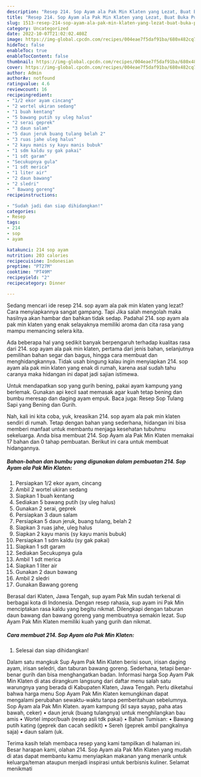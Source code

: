 ```yaml
---
description: "Resep 214. Sop Ayam ala Pak Min Klaten yang Lezat, Buat Buka Puasa Menggugah Selera"
title: "Resep 214. Sop Ayam ala Pak Min Klaten yang Lezat, Buat Buka Puasa Menggugah Selera"
slug: 1513-resep-214-sop-ayam-ala-pak-min-klaten-yang-lezat-buat-buka-puasa-menggugah-selera
category: Uncategorized
date: 2022-10-07T21:02:02.408Z
image: https://img-global.cpcdn.com/recipes/004eae7f5daf91ba/680x482cq70/214-sop-ayam-ala-pak-min-klaten-foto-resep-utama.jpg
hideToc: false
enableToc: true
enableTocContent: false
thumbnail: https://img-global.cpcdn.com/recipes/004eae7f5daf91ba/680x482cq70/214-sop-ayam-ala-pak-min-klaten-foto-resep-utama.jpg
cover: https://img-global.cpcdn.com/recipes/004eae7f5daf91ba/680x482cq70/214-sop-ayam-ala-pak-min-klaten-foto-resep-utama.jpg
author: Admin
authorAv: notfound
ratingvalue: 4.6
reviewcount: 16
recipeingredient:
- "1/2 ekor ayam cincang"
- "2 wortel ukiran sedang"
- "1 buah kentang"
- "5 bawang putih sy uleg halus"
- "2 serai geprek"
- "3 daun salam"
- "5 daun jeruk buang tulang belah 2"
- "3 ruas jahe uleg halus"
- "2 kayu manis sy kayu manis bubuk"
- "1 sdm kaldu sy gak pakai"
- "1 sdt garam"
- "Secukupnya gula"
- "1 sdt merica"
- "1 liter air"
- "2 daun bawang"
- "2 sledri"
- " Bawang goreng"
recipeinstructions:

- "Sudah jadi dan siap dihidangkan!"
categories:
- Resep
tags:
- 214
- sop
- ayam

katakunci: 214 sop ayam 
nutrition: 203 calories
recipecuisine: Indonesian
preptime: "PT27M"
cooktime: "PT49M"
recipeyield: "2"
recipecategory: Dinner

---
```



Sedang mencari ide resep 214. sop ayam ala pak min klaten yang lezat? Cara menyiapkannya sangat gampang. Tapi Jika salah mengolah maka hasilnya akan hambar dan bahkan tidak sedap. Padahal 214. sop ayam ala pak min klaten yang enak selayaknya memiliki aroma dan cita rasa yang mampu memancing selera kita.


Ada beberapa hal yang sedikit banyak berpengaruh terhadap kualitas rasa dari 214. sop ayam ala pak min klaten, pertama dari jenis bahan, selanjutnya pemilihan bahan segar dan bagus, hingga cara membuat dan menghidangkannya. Tidak usah bingung kalau ingin menyiapkan 214. sop ayam ala pak min klaten yang enak di rumah, karena asal sudah tahu caranya maka hidangan ini dapat jadi sajian istimewa.

Untuk mendapatkan sop yang gurih bening, pakai ayam kampung yang berlemak. Gunakan api kecil saat memasak agar kuah tetap bening dan bumbu meresap dan daging ayam empuk. Baca juga: Resep Sop Tulang Sapi yang Bening dan Gurih.


Nah, kali ini kita coba, yuk, kreasikan 214. sop ayam ala pak min klaten sendiri di rumah. Tetap dengan bahan yang sederhana, hidangan ini bisa memberi manfaat untuk membantu menjaga kesehatan tubuhmu sekeluarga. Anda bisa membuat 214. Sop Ayam ala Pak Min Klaten memakai 17 bahan dan 0 tahap pembuatan. Berikut ini cara untuk membuat hidangannya.

<!--inarticleads1-->

##### Bahan-bahan dan bumbu yang digunakan dalam pembuatan 214. Sop Ayam ala Pak Min Klaten:

1. Persiapkan 1/2 ekor ayam, cincang
1. Ambil 2 wortel ukiran sedang
1. Siapkan 1 buah kentang
1. Sediakan 5 bawang putih (sy uleg halus)
1. Gunakan 2 serai, geprek
1. Persiapkan 3 daun salam
1. Persiapkan 5 daun jeruk, buang tulang, belah 2
1. Siapkan 3 ruas jahe, uleg halus
1. Siapkan 2 kayu manis (sy kayu manis bubuk)
1. Persiapkan 1 sdm kaldu (sy gak pakai)
1. Siapkan 1 sdt garam
1. Sediakan Secukupnya gula
1. Ambil 1 sdt merica
1. Siapkan 1 liter air
1. Gunakan 2 daun bawang
1. Ambil 2 sledri
1. Gunakan  Bawang goreng


Berasal dari Klaten, Jawa Tengah, sup ayam Pak Min sudah terkenal di berbagai kota di Indonesia. Dengan resep rahasia, sup ayam ini Pak Min menciptakan rasa kaldu yang begitu nikmat. Dilengkapi dengan taburan daun bawang dan bawang goreng yang membuatnya semakin lezat. Sup Ayam Pak Min Klaten memiliki kuah yang gurih dan nikmat. 

<!--inarticleads2-->

##### Cara membuat 214. Sop Ayam ala Pak Min Klaten:


1. Selesai dan siap dihidangkan!

Dalam satu mangkuk Sup Ayam Pak Min Klaten berisi soun, irisan daging ayam, irisan seledri, dan taburan bawang goreng. Sederhana, tetapi benar-benar gurih dan bisa menghangatkan badan. Informasi harga Sop Ayam Pak Min Klaten di atas dirangkum langsung dari daftar menu salah satu warungnya yang berada di Kabupaten Klaten, Jawa Tengah. Perlu diketahui bahwa harga menu Sop Ayam Pak Min Klaten kemungkinan dapat mengalami perubahan sewaktu-waktu tanpa pemberitahuan sebelumnya. Sop Ayam ala Pak Min Klaten. ayam kampung (kl saya sayap, paha atas bawah, ceker) • daun jeruk (buang tulangnya) untuk menghilangkan bau amis • Wortel impor/buah (resep asli tdk pakai) • Bahan Tumisan: • Bawang putih kating (geprek dan cacah sedikit) • Sereh (geprek ambil pangkalnya saja) • daun salam (uk. 

Terima kasih telah membaca resep yang kami tampilkan di halaman ini. Besar harapan kami, olahan 214. Sop Ayam ala Pak Min Klaten yang mudah di atas dapat membantu kamu menyiapkan makanan yang menarik untuk keluarga/teman ataupun menjadi inspirasi untuk berbisnis kuliner. Selamat menikmati
